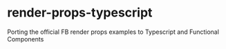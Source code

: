 # render-props-typescript
Porting the official FB render props examples to Typescript and Functional Components
